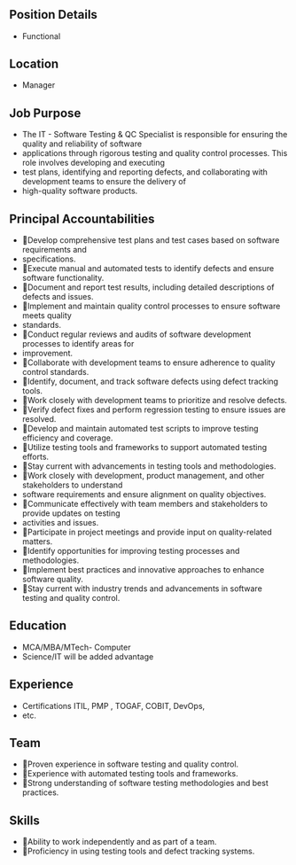 # 

## Position Details

* Functional

## Location

* Manager

## Job Purpose

* The IT - Software Testing & QC Specialist is responsible for ensuring the quality and reliability of software
* applications through rigorous testing and quality control processes. This role involves developing and executing
* test plans, identifying and reporting defects, and collaborating with development teams to ensure the delivery of
* high-quality software products.

## Principal Accountabilities

* Develop comprehensive test plans and test cases based on software requirements and
* specifications.
* Execute manual and automated tests to identify defects and ensure software functionality.
* Document and report test results, including detailed descriptions of defects and issues.
* Implement and maintain quality control processes to ensure software meets quality
* standards.
* Conduct regular reviews and audits of software development processes to identify areas for
* improvement.
* Collaborate with development teams to ensure adherence to quality control standards.
* Identify, document, and track software defects using defect tracking tools.
* Work closely with development teams to prioritize and resolve defects.
* Verify defect fixes and perform regression testing to ensure issues are resolved.
* Develop and maintain automated test scripts to improve testing efficiency and coverage.
* Utilize testing tools and frameworks to support automated testing efforts.
* Stay current with advancements in testing tools and methodologies.
* Work closely with development, product management, and other stakeholders to understand
* software requirements and ensure alignment on quality objectives.
* Communicate effectively with team members and stakeholders to provide updates on testing
* activities and issues.
* Participate in project meetings and provide input on quality-related matters.
* Identify opportunities for improving testing processes and methodologies.
* Implement best practices and innovative approaches to enhance software quality.
* Stay current with industry trends and advancements in software testing and quality control.

## Education

* MCA/MBA/MTech- Computer
* Science/IT will be added advantage

## Experience

* Certifications ITIL, PMP , TOGAF, COBIT, DevOps,
* etc.

## Team

* Proven experience in software testing and quality control.
* Experience with automated testing tools and frameworks.
* Strong understanding of software testing methodologies and best practices.

## Skills

* Ability to work independently and as part of a team.
* Proficiency in using testing tools and defect tracking systems.
